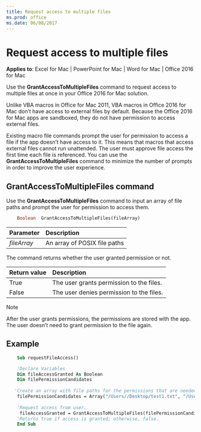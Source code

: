 ```yaml
---
title: Request access to multiple files
ms.prod: office
ms.date: 06/08/2017
---
```


# Request access to multiple files

**Applies to**: Excel for Mac | PowerPoint for Mac | Word for Mac | Office 2016 for Mac

Use the **GrantAccessToMultipleFiles** command to request access to multiple files at once in your Office 2016 for Mac solution.

Unlike VBA macros in Office for Mac 2011, VBA macros in Office 2016 for Mac don’t have access to external files by default. Because the Office 2016 for Mac apps are sandboxed, they do not have permission to access external files. 

Existing macro file commands prompt the user for permission to access a file if the app doesn’t have access to it. This means that macros that access external files cannot run unattended. The user must approve file access the first time each file is referenced. You can use the **GrantAccessToMultipleFiles** command to minimize the number of prompts in order to improve the user experience. 

## GrantAccessToMultipleFiles command

Use the **GrantAccessToMultipleFiles** command to input an array of file paths and prompt the user for permission to access them.

```vb
    Boolean  GrantAccessToMultipleFiles(fileArray) 
```

|**Parameter**|**Description**|
|:-----|:-----|
|*fileArray*|An array of POSIX file paths|

The command returns whether the user granted permission or not.

|**Return value**|**Description**|
|:-----|:-----|
|True|The user grants permission to the files.|
|False|The user denies permission to the files.|

> [!NOTE] 
> After the user grants permissions, the permissions are stored with the app. The user doesn’t need to grant permission to the file again.

## Example

```vb
    Sub requestFileAccess()  

    'Declare Variables  
    Dim fileAccessGranted As Boolean  
    Dim filePermissionCandidates 
  
   'Create an array with file paths for the permissions that are needed.  
    filePermissionCandidates = Array("/Users//Desktop/test1.txt", "/Users//Desktop/test2.txt") 
  
    'Request access from user.  
     fileAccessGranted = GrantAccessToMultipleFiles(filePermissionCandidates) 
    'Returns true if access is granted; otherwise, false. 
    End Sub
```
